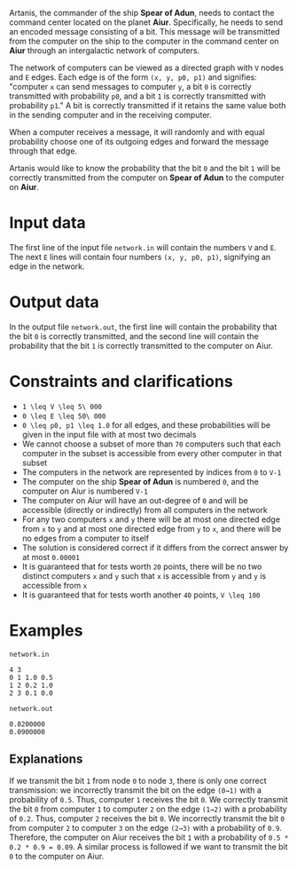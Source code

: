 
Artanis, the commander of the ship **Spear of Adun**, needs to contact the command center located on the planet **Aiur**. Specifically, he needs to send an encoded message consisting of a bit. This message will be transmitted from the computer on the ship to the computer in the command center on **Aiur** through an intergalactic network of computers.

The network of computers can be viewed as a directed graph with `V` nodes and `E` edges. Each edge is of the form `(x, y, p0, p1)` and signifies: "computer `x` can send messages to computer `y`, a bit `0` is correctly transmitted with probability `p0`, and a bit `1` is correctly transmitted with probability `p1`." A bit is correctly transmitted if it retains the same value both in the sending computer and in the receiving computer.

When a computer receives a message, it will randomly and with equal probability choose one of its outgoing edges and forward the message through that edge.

Artanis would like to know the probability that the bit `0` and the bit `1` will be correctly transmitted from the computer on **Spear of Adun** to the computer on **Aiur**.

# Input data
The first line of the input file `network.in` will contain the numbers `V` and `E`. The next `E` lines will contain four numbers `(x, y, p0, p1)`, signifying an edge in the network.

# Output data
In the output file `network.out`, the first line will contain the probability that the bit `0` is correctly transmitted, and the second line will contain the probability that the bit `1` is correctly transmitted to the computer on Aiur.

# Constraints and clarifications
* `1 \leq V \leq 5\ 000`
* `0 \leq E \leq 50\ 000`
* `0 \leq p0, p1 \leq 1.0` for all edges, and these probabilities will be given in the input file with at most two decimals
* We cannot choose a subset of more than `70` computers such that each computer in the subset is accessible from every other computer in that subset
* The computers in the network are represented by indices from `0` to `V-1`
* The computer on the ship **Spear of Adun** is numbered `0`, and the computer on Aiur is numbered `V-1`
* The computer on Aiur will have an out-degree of `0` and will be accessible (directly or indirectly) from all computers in the network
* For any two computers `x` and `y` there will be at most one directed edge from `x` to `y` and at most one directed edge from `y` to `x`, and there will be no edges from a computer to itself
* The solution is considered correct if it differs from the correct answer by at most `0.00001`
* It is guaranteed that for tests worth `20` points, there will be no two distinct computers `x` and `y` such that `x` is accessible from `y` and `y` is accessible from `x`
* It is guaranteed that for tests worth another `40` points, `V \leq 100`

# Examples

`network.in`
```
4 3
0 1 1.0 0.5
1 2 0.2 1.0
2 3 0.1 0.0
```

`network.out`
```
0.8200000
0.0900000
```

Explanations
---

If we transmit the bit `1` from node `0` to node `3`, there is only one correct transmission: we incorrectly transmit the bit on the edge `(0→1)` with a probability of `0.5`. Thus, computer `1` receives the bit `0`. We correctly transmit the bit `0` from computer `1` to computer `2` on the edge `(1→2)` with a probability of `0.2`. Thus, computer `2` receives the bit `0`. We incorrectly transmit the bit `0` from computer `2` to computer `3` on the edge `(2→3)` with a probability of `0.9`. Therefore, the computer on Aiur receives the bit `1` with a probability of `0.5 * 0.2 * 0.9 = 0.09`. A similar process is followed if we want to transmit the bit `0` to the computer on Aiur.
